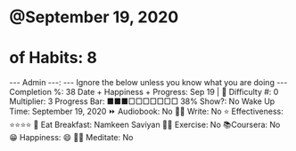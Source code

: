 # @September 19, 2020

# of Habits: 8
--- Admin ---: --- Ignore the below unless you know what you are doing ---
Completion %: 38
Date + Happiness + Progress: Sep 19 | 🚨
Difficulty #: 0
Multiplier: 3
Progress Bar: ■■■□□□□□□□ 38%
Show?: No
Wake Up Time: September 19, 2020
⏩ Audiobook: No
✍🏻 Write: No
⭐ Effectiveness: ⭐️⭐️⭐️⭐️
🍳 Eat Breakfast: Namkeen Saviyan
💪🏼 Exercise: No
📚Coursera: No
😁 Happiness: 😄
🧘‍♂️ Meditate: No